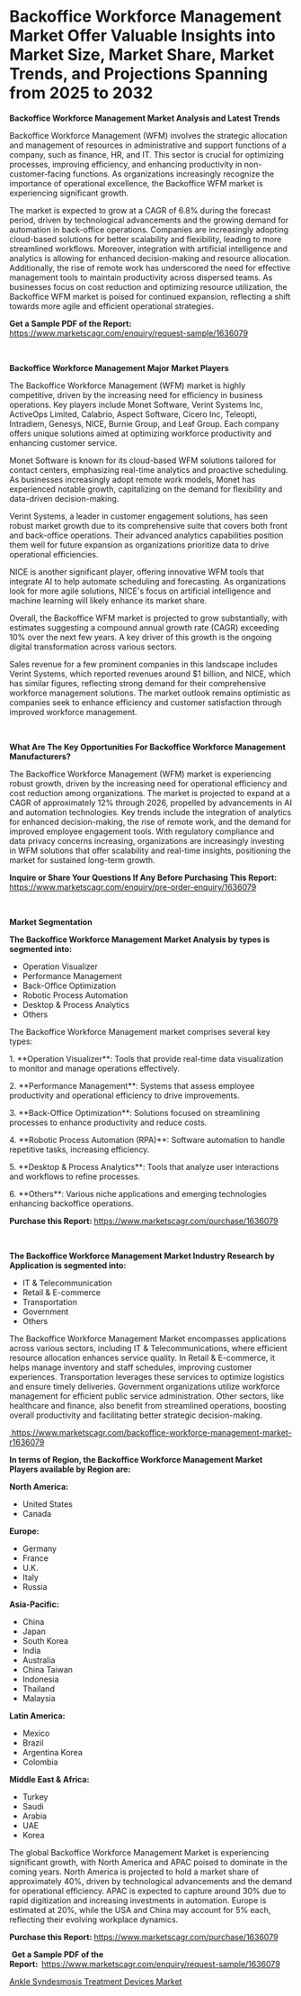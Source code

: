 <p><h1>Backoffice Workforce Management Market Offer Valuable Insights into Market Size, Market Share, Market Trends, and Projections Spanning from 2025 to 2032</h1></p><p><strong>Backoffice Workforce Management Market Analysis and Latest Trends</strong></p>
<p><p>Backoffice Workforce Management (WFM) involves the strategic allocation and management of resources in administrative and support functions of a company, such as finance, HR, and IT. This sector is crucial for optimizing processes, improving efficiency, and enhancing productivity in non-customer-facing functions. As organizations increasingly recognize the importance of operational excellence, the Backoffice WFM market is experiencing significant growth.</p><p>The market is expected to grow at a CAGR of 6.8% during the forecast period, driven by technological advancements and the growing demand for automation in back-office operations. Companies are increasingly adopting cloud-based solutions for better scalability and flexibility, leading to more streamlined workflows. Moreover, integration with artificial intelligence and analytics is allowing for enhanced decision-making and resource allocation. Additionally, the rise of remote work has underscored the need for effective management tools to maintain productivity across dispersed teams. As businesses focus on cost reduction and optimizing resource utilization, the Backoffice WFM market is poised for continued expansion, reflecting a shift towards more agile and efficient operational strategies.</p></p>
<p><strong>Get a Sample PDF of the Report:&nbsp;</strong> <a href="https://www.marketscagr.com/enquiry/request-sample/1636079?utm_campaign=2809&utm_medium=2&utm_source=Github&utm_content=ia&utm_term=23032025&utm_id=backoffice-workforce-management">https://www.marketscagr.com/enquiry/request-sample/1636079</a></p>
<p>&nbsp;</p>
<p><strong>Backoffice Workforce Management Major Market Players</strong></p>
<p><p>The Backoffice Workforce Management (WFM) market is highly competitive, driven by the increasing need for efficiency in business operations. Key players include Monet Software, Verint Systems Inc, ActiveOps Limited, Calabrio, Aspect Software, Cicero Inc, Teleopti, Intradiem, Genesys, NICE, Burnie Group, and Leaf Group. Each company offers unique solutions aimed at optimizing workforce productivity and enhancing customer service.</p><p>Monet Software is known for its cloud-based WFM solutions tailored for contact centers, emphasizing real-time analytics and proactive scheduling. As businesses increasingly adopt remote work models, Monet has experienced notable growth, capitalizing on the demand for flexibility and data-driven decision-making. </p><p>Verint Systems, a leader in customer engagement solutions, has seen robust market growth due to its comprehensive suite that covers both front and back-office operations. Their advanced analytics capabilities position them well for future expansion as organizations prioritize data to drive operational efficiencies.</p><p>NICE is another significant player, offering innovative WFM tools that integrate AI to help automate scheduling and forecasting. As organizations look for more agile solutions, NICE's focus on artificial intelligence and machine learning will likely enhance its market share.</p><p>Overall, the Backoffice WFM market is projected to grow substantially, with estimates suggesting a compound annual growth rate (CAGR) exceeding 10% over the next few years. A key driver of this growth is the ongoing digital transformation across various sectors. </p><p>Sales revenue for a few prominent companies in this landscape includes Verint Systems, which reported revenues around $1 billion, and NICE, which has similar figures, reflecting strong demand for their comprehensive workforce management solutions. The market outlook remains optimistic as companies seek to enhance efficiency and customer satisfaction through improved workforce management.</p></p>
<p>&nbsp;</p>
<p><strong>What Are The Key Opportunities For Backoffice Workforce Management Manufacturers?</strong></p>
<p><p>The Backoffice Workforce Management (WFM) market is experiencing robust growth, driven by the increasing need for operational efficiency and cost reduction among organizations. The market is projected to expand at a CAGR of approximately 12% through 2026, propelled by advancements in AI and automation technologies. Key trends include the integration of analytics for enhanced decision-making, the rise of remote work, and the demand for improved employee engagement tools. With regulatory compliance and data privacy concerns increasing, organizations are increasingly investing in WFM solutions that offer scalability and real-time insights, positioning the market for sustained long-term growth.</p></p>
<p><strong>Inquire or Share Your Questions If Any Before Purchasing This Report:</strong> <a href="https://www.marketscagr.com/enquiry/pre-order-enquiry/1636079?utm_campaign=2809&utm_medium=2&utm_source=Github&utm_content=ia&utm_term=23032025&utm_id=backoffice-workforce-management">https://www.marketscagr.com/enquiry/pre-order-enquiry/1636079</a></p>
<p>&nbsp;</p>
<p><strong>Market Segmentation</strong></p>
<p><strong>The Backoffice Workforce Management Market Analysis by types is segmented into:</strong></p>
<p><ul><li>Operation Visualizer</li><li>Performance Management</li><li>Back-Office Optimization</li><li>Robotic Process Automation</li><li>Desktop & Process Analytics</li><li>Others</li></ul></p>
<p><p>The Backoffice Workforce Management market comprises several key types: </p><p>1. **Operation Visualizer**: Tools that provide real-time data visualization to monitor and manage operations effectively.</p><p>2. **Performance Management**: Systems that assess employee productivity and operational efficiency to drive improvements.</p><p>3. **Back-Office Optimization**: Solutions focused on streamlining processes to enhance productivity and reduce costs.</p><p>4. **Robotic Process Automation (RPA)**: Software automation to handle repetitive tasks, increasing efficiency.</p><p>5. **Desktop & Process Analytics**: Tools that analyze user interactions and workflows to refine processes.</p><p>6. **Others**: Various niche applications and emerging technologies enhancing backoffice operations.</p></p>
<p><strong>Purchase this Report:&nbsp;</strong><a href="https://www.marketscagr.com/purchase/1636079?utm_campaign=2809&utm_medium=2&utm_source=Github&utm_content=ia&utm_term=23032025&utm_id=backoffice-workforce-management">https://www.marketscagr.com/purchase/1636079</a></p>
<p>&nbsp;</p>
<p><strong>The Backoffice Workforce Management Market Industry Research by Application is segmented into:</strong></p>
<p><ul><li>IT & Telecommunication</li><li>Retail & E-commerce</li><li>Transportation</li><li>Government</li><li>Others</li></ul></p>
<p><p>The Backoffice Workforce Management Market encompasses applications across various sectors, including IT & Telecommunications, where efficient resource allocation enhances service quality. In Retail & E-commerce, it helps manage inventory and staff schedules, improving customer experiences. Transportation leverages these services to optimize logistics and ensure timely deliveries. Government organizations utilize workforce management for efficient public service administration. Other sectors, like healthcare and finance, also benefit from streamlined operations, boosting overall productivity and facilitating better strategic decision-making.</p></p>
<p><a href="https://www.marketscagr.com/backoffice-workforce-management-market-r1636079?utm_campaign=2809&utm_medium=2&utm_source=Github&utm_content=ia&utm_term=23032025&utm_id=backoffice-workforce-management">&nbsp;https://www.marketscagr.com/backoffice-workforce-management-market-r1636079</a></p>
<p><strong>In terms of Region, the Backoffice Workforce Management Market Players available by Region are:</strong></p>
<p>
    <p> <strong> North America: </strong>
        <ul>
            <li>United States</li>
            <li>Canada</li>
        </ul>
        </p> 
    <p> <strong> Europe: </strong>
        <ul>
            <li>Germany</li>
            <li>France</li>
            <li>U.K.</li>
            <li>Italy</li>
            <li>Russia</li>
        </ul>
        </p> 
    <p> <strong> Asia-Pacific: </strong>
        <ul>
            <li>China</li>
            <li>Japan</li>
            <li>South Korea</li>
            <li>India</li>
            <li>Australia</li>
            <li>China Taiwan</li>
            <li>Indonesia</li>
            <li>Thailand</li>
            <li>Malaysia</li>
        </ul>
        </p> 
    <p> <strong> Latin America: </strong>
        <ul>
            <li>Mexico</li>
            <li>Brazil</li>
            <li>Argentina Korea</li>
            <li>Colombia</li>
        </ul>
        </p> 
    <p> <strong> Middle East & Africa: </strong>
        <ul>
            <li>Turkey</li>
            <li>Saudi</li>
            <li>Arabia</li>
            <li>UAE</li>
            <li>Korea</li>
        </ul>
    </p>
    </p>
<p><p>The global Backoffice Workforce Management Market is experiencing significant growth, with North America and APAC poised to dominate in the coming years. North America is projected to hold a market share of approximately 40%, driven by technological advancements and the demand for operational efficiency. APAC is expected to capture around 30% due to rapid digitization and increasing investments in automation. Europe is estimated at 20%, while the USA and China may account for 5% each, reflecting their evolving workplace dynamics.</p></p>
<p><strong>Purchase this Report: </strong><a href="https://www.marketscagr.com/purchase/1636079?utm_campaign=2809&utm_medium=2&utm_source=Github&utm_content=ia&utm_term=23032025&utm_id=backoffice-workforce-management">https://www.marketscagr.com/purchase/1636079</a></p>
<p>&nbsp;<strong>Get a Sample PDF of the Report:&nbsp;&nbsp;</strong><a href="https://www.marketscagr.com/enquiry/request-sample/1636079?utm_campaign=2809&utm_medium=2&utm_source=Github&utm_content=ia&utm_term=23032025&utm_id=backoffice-workforce-management">https://www.marketscagr.com/enquiry/request-sample/1636079</a></p>
<p><strong></strong></p>
<p><p><a href="https://github.com/xtysizov/Market-Research-Report-List-1/blob/main/ankle-syndesmosis-treatment-devices-market.md?utm_campaign=2809&utm_medium=2&utm_source=Github&utm_content=ia&utm_term=23032025&utm_id=backoffice-workforce-management">Ankle Syndesmosis Treatment Devices Market</a></p></p>